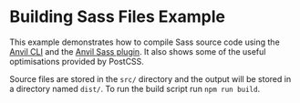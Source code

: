 # Building Sass Files Example

This example demonstrates how to compile Sass source code using the [Anvil CLI] and the [Anvil Sass plugin]. It also shows some of the useful optimisations provided by PostCSS.

Source files are stored in the `src/` directory and the output will be stored in a directory named `dist/`. To run the build script run `npm run build`.

[Anvil CLI]: https://github.com/Financial-Times/anvil/tree/master/packages/anvil
[Anvil Sass plugin]: https://github.com/Financial-Times/anvil/tree/master/packages/anvil-build-sass
